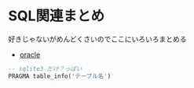 # SQL関連まとめ

好きじゃないがめんどくさいのでここにいろいろまとめる

- [oracle](oracle)

```sql
-- sqlite3 だけ？っぽい
PRAGMA table_info('テーブル名')

```
